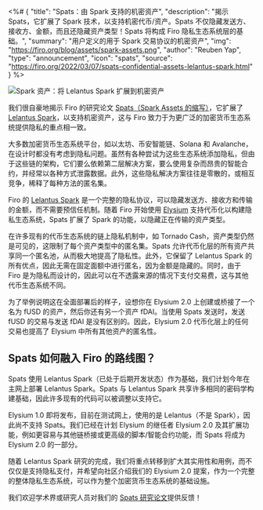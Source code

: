 <%# {
  "title": "Spats：由 Spark 支持的机密资产",
  "description": "揭示 Spats，它扩展了 Spark 技术，以支持机密代币/资产。Spats 不仅隐藏发送方、接收方、金额，而且还隐藏资产类型！Spats 将构成 Firo 隐私生态系统层的基础。",
  "summary": "用户定义的用于 Spark 交易协议的机密资产",
  "img": "https://firo.org/blog/assets/spark-assets.png",
  "author": "Reuben Yap",
  "type": "announcement",
  "icon": "spats",
  "source": "https://firo.org/2022/03/07/spats-confidential-assets-lelantus-spark.html"
} %>

![Spark 资产：将 Lelantus Spark 扩展到机密资产](https://firo.org/blog/assets/spark-assets.png#size=1920x960 "Spark 资产：将 Lelantus Spark 扩展到机密资产")

我们很自豪地揭示 Firo 的研究论文 [Spats（Spark Assets 的缩写）](https://eprint.iacr.org/2022/288)，它扩展了 [Lelantus Spark](https://eprint.iacr.org/2021/1173)，以支持机密资产，这与 Firo 致力于为更广泛的加密货币生态系统提供隐私的重点相一致。

大多数加密货币生态系统平台，如以太坊、币安智能链、Solana 和 Avalanche，在设计时都没有考虑到隐私问题。虽然有各种尝试为这些生态系统添加隐私，但由于这些链的架构，它们要么依赖第二层解决方案，要么使用复杂而昂贵的智能合约，并经常以各种方式泄露数据。此外，这些隐私解决方案往往是零散的，或相互竞争，稀释了每种方法的匿名集。

Firo 的 [Lelantus Spark](https://mp.weixin.qq.com/s/Dr-6efV-bZyZyns6qSHEKw) 是一个完整的隐私协议，可以隐藏发送方、接收方和传输的金额，而不需要预信任机制。随着 Firo 开始使用 [Elysium](2021-12-22-elysium-testnet-and-gui.html) 支持代币化以构建隐私生态系统，Spats 扩展了 Spark 的功能，以隐藏正在传输的资产类型。

在许多现有的代币生态系统的链上隐私机制中，如 Tornado Cash，资产类型仍然是可见的，这限制了每个资产类型中的匿名集。Spats 允许代币化层的所有资产共享同一个匿名池，从而极大地提高了隐私性。此外，它保留了 Lelantus Spark 的所有优点，因此无需在固定面额中进行匿名，因为金额是隐藏的。同时，由于 Firo 是为隐私而设计的，因此可以在不透露来源的情况下支付交易费，这与其他代币生态系统不同。

为了举例说明这在全面部署后的样子，设想你在 Elysium 2.0 上创建或桥接了一个名为 fUSD 的资产，然后你还有另一个资产 fDAI。当使用 Spats 发送时，发送 fUSD 的交易与发送 fDAI 是没有区别的。因此，Elysium 2.0 代币化层上的任何交易也提高了 Elysium 中所有其他资产的匿名性。

## Spats 如何融入 Firo 的路线图？

Spats 使用 Lelantus Spark（已处于后期开发状态）作为基础，我们计划今年在主网上部署 Lelantus Spark。Spats 与 Lelantus Spark 共享许多相同的密码学构建基础，因此许多现有的代码可以被调整以支持它。

Elysium 1.0 即将发布，目前在测试网上，使用的是 Lelantus（不是 Spark），因此尚不支持 Spats。我们已经在计划 Elysium 的继任者 Elysium 2.0 及其扩展功能，例如更容易与其他链桥接或更高级的脚本/智能合约功能，而 Spats 将成为 Elysium 2.0 的一部分。

随着 Lelantus Spark 研究的完成，我们将重点转移到扩大其实用性和用例，而不仅仅是支持隐私支付，并希望向社区介绍我们的 Elysium 2.0 提案，作为一个完整的整体隐私生态系统，可以作为整个加密货币生态系统的基础设施。

我们欢迎学术界或研究人员对我们的 [Spats 研究论文](https://eprint.iacr.org/2022/288)提供反馈！

